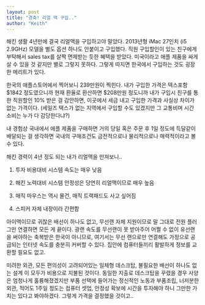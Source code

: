 ```yaml
---
layout: post
title: "경축! 리얼 맥 구입.."
author: "Keith"
---
```



해킨 생활 4년만에 결국 리얼맥을 구입하고야 말았다. 2013년형 iMac 27인치 (i5 2.9GHz) 모델을 별도 옵션 하나도 안붙이고 구입했다. 직원 구입할인이 있는 친구에게 부탁해서 sales tax를 살짝 면제받는 듯한 혜택을 받았다. 미국이라고 애플 제품을 싸게 살 수 있을 것 같지만 별로 그렇지 못하다. 그렇게 따지면 한국에서 구입하는 것도 굉장한 메리트가 있다. 




한국의 애플스토어에서 찍어보니 239만원이 찍힌다. 내가 구입한 가격은 텍스포함 $1842 정도였으니까 현재 환율로 환산하면 $208만원 정도니까 내가 구입시 친구를 통한 직원할인 10% 받은 걸 감안하면, 이곳에서 세금 내고 구입한 가격과 사실상 차이가 없는 가격이다. (세일즈 택스가 없는 지역에서 구입할 수도 있겠지만 그 교통비며 시간 소비는 누가 다 감당한다냐?)




내 경험상 국내에서 애플 제품을 구매하면 거의 당일 혹은 주문 후 1일 정도에 득달같이 배달되는 걸 생각하면 국내의 구매조건도 금전적으로나 물리적으로나 매력적이라고 볼 수 있다.




해킨 경력이 4년 정도 되는 내가 리얼맥을 만져보니..




1) 투자 비용대비 시스템 속도는 매우 낮음

2) 해킨 노력대비 시스템 안정성은 당연히 리얼맥이므로 매우 높음

3) 매직 마우스는 역시 물건, 매직 트랙패드도 사고 싶어짐

4) 스피커 자체 내장이라 간편함




아이맥이므로 귀찮은 배선이 하나도 없고, 무선랜 자체 지원이므로 말 그대로 전원 플러그만 연결하면 모든 게 끝이다. 광랜 속도를 무선랜이 못 받아주어 어쩔 수 없이 유선랜을 써야하는 축복받은 한국이 아니므로, 여기서는 무선 랜으로만 연결해도 가정으로 공급되는 인터넷 속도를 충분히 커버할 수 있다. 집안에 컴퓨터들끼리 활발하게 정보를 교환할 필요도 없고.




미려한 외관, 모든 편의성이 고려되어있는 일체형 데스크탑, 불필요한 배선이 하나도 없는 설계 이 모두가 비용으로 지불된 것이다. 동일한 지출로 데스크탑을 꾸렸을 경우 사양은 엄청나게 훌륭해졌겠지만 부품 선택에 들어가는 정신적인 노동과 부품조립, 너저분한 외관, 적어도 1주일 정도는 컴퓨터 셋업, 안정성 확보에 시간을 투자해야 하니 그만한 가치는 있다고 봐야하겠다. 그렇게 가격을 결정했을 것이고..

















